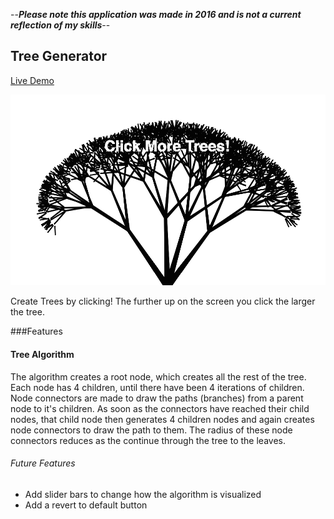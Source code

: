 --***Please note this application was made in 2016 and is not a current reflection of my skills***--

## Tree Generator

[Live Demo][github-pages]

[github-pages]: http://gregferg.github.io/tree_generator/

![tree](./example_generated_tree.png)

Create Trees by clicking! The further up on the screen you click the larger the tree.

###Features

#### Tree Algorithm

The algorithm creates a root node, which creates all the rest of the tree. Each node has 4 children, until there have been 4 iterations of children. Node connectors are made to draw the paths (branches) from a parent node to it's children. As soon as the connectors have reached their child nodes, that child node then generates 4 children nodes and again creates node connectors to draw the path to them. The radius of these node connectors reduces as the continue through the tree to the leaves.

###### Future Features

* Add slider bars to change how the algorithm is visualized
* Add a revert to default button
